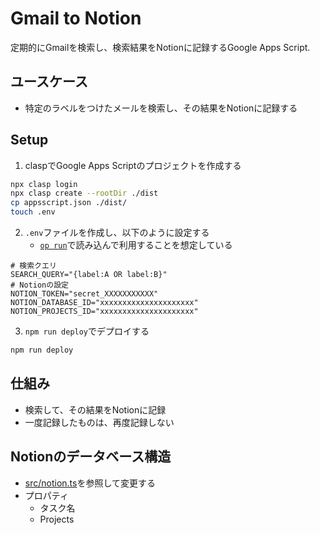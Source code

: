 # Gmail to Notion

定期的にGmailを検索し、検索結果をNotionに記録するGoogle Apps Script.

## ユースケース

- 特定のラベルをつけたメールを検索し、その結果をNotionに記録する

## Setup

1. claspでGoogle Apps Scriptのプロジェクトを作成する

```bash
npx clasp login
npx clasp create --rootDir ./dist
cp appsscript.json ./dist/
touch .env
```

2. `.env`ファイルを作成し、以下のように設定する
   - [`op run`](https://developer.1password.com/docs/cli/reference/commands/run)で読み込んで利用することを想定している

```
# 検索クエリ
SEARCH_QUERY="{label:A OR label:B}"
# Notionの設定
NOTION_TOKEN="secret_XXXXXXXXXXX"
NOTION_DATABASE_ID="xxxxxxxxxxxxxxxxxxxxx"
NOTION_PROJECTS_ID="xxxxxxxxxxxxxxxxxxxxx"
```

3. `npm run deploy`でデプロイする

```sh
npm run deploy
```

## 仕組み

- 検索して、その結果をNotionに記録
- 一度記録したものは、再度記録しない

## Notionのデータベース構造

- [src/notion.ts](./src/notion.ts)を参照して変更する
- プロパティ
  - タスク名
  - Projects
